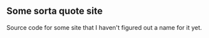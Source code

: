Some sorta quote site
---------------------

Source code for some site that I haven't figured out a name for it yet.

